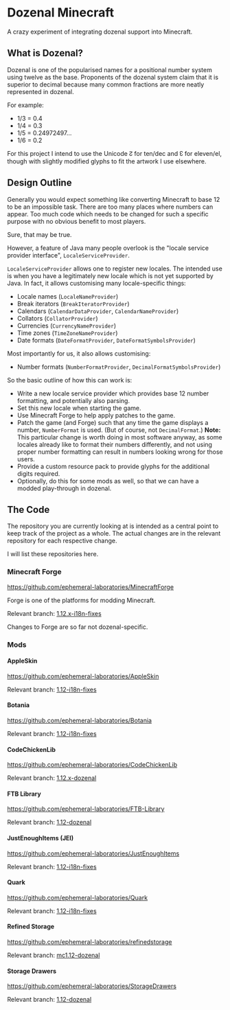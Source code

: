 Dozenal Minecraft
=================

A crazy experiment of integrating dozenal support into Minecraft.

What is Dozenal?
----------------

Dozenal is one of the popularised names for a positional number system using twelve
as the base. Proponents of the dozenal system claim that it is superior to decimal
because many common fractions are more neatly represented in dozenal.

For example:

* 1/3 = 0.4
* 1/4 = 0.3
* 1/5 = 0.24972497...
* 1/6 = 0.2

For this project I intend to use the Unicode ↊ for ten/dec and ↋ for eleven/el,
though with slightly modified glyphs to fit the artwork I use elsewhere.


Design Outline
--------------

Generally you would expect something like converting Minecraft to base 12 to be an
impossible task. There are too many places where numbers can appear. Too much code
which needs to be changed for such a specific purpose with no obvious benefit to most
players.

Sure, that may be true.

However, a feature of Java many people overlook is the "locale service provider
interface", `LocaleServiceProvider`.

`LocaleServiceProvider` allows one to register new locales. The intended use is when
you have a legitimately new locale which is not yet supported by Java. In fact,
it allows customising many locale-specific things:

* Locale names (`LocaleNameProvider`)
* Break iterators (`BreakIteratorProvider`)
* Calendars (`CalendarDataProvider`, `CalendarNameProvider`)
* Collators (`CollatorProvider`)
* Currencies (`CurrencyNameProvider`)
* Time zones (`TimeZoneNameProvider`)
* Date formats (`DateFormatProvider`, `DateFormatSymbolsProvider`)

Most importantly for us, it also allows customising:

* Number formats (`NumberFormatProvider`, `DecimalFormatSymbolsProvider`)

So the basic outline of how this can work is:

* Write a new locale service provider which provides base 12 number formatting,
  and potentially also parsing.
* Set this new locale when starting the game.
* Use Minecraft Forge to help apply patches to the game.
* Patch the game (and Forge) such that any time the game displays a number,
  `NumberFormat` is used. (But of course, not `DecimalFormat`.)
  **Note:** This particular change is worth doing in most software anyway,
  as some locales already like to format their numbers differently, and not
  using proper number formatting can result in numbers looking wrong for
  those users.
* Provide a custom resource pack to provide glyphs for the additional digits
  required.
* Optionally, do this for some mods as well, so that we can have a modded
  play-through in dozenal.

The Code
--------

The repository you are currently looking at is intended as a central point to keep
track of the project as a whole. The actual changes are in the relevant repository
for each respective change.

I will list these repositories here.

### Minecraft Forge

https://github.com/ephemeral-laboratories/MinecraftForge

Forge is one of the platforms for modding Minecraft.

Relevant branch: [1.12.x-i18n-fixes](https://github.com/ephemeral-laboratories/MinecraftForge/tree/1.12.x-i18n-fixes)

Changes to Forge are so far not dozenal-specific.

### Mods

#### AppleSkin

https://github.com/ephemeral-laboratories/AppleSkin

Relevant branch: [1.12-i18n-fixes](https://github.com/ephemeral-laboratories/AppleSkin/tree/1.12-i18n-fixes)

#### Botania

https://github.com/ephemeral-laboratories/Botania

Relevant branch: [1.12-i18n-fixes](https://github.com/ephemeral-laboratories/Botania/tree/1.12-i18n-fixes)

#### CodeChickenLib

https://github.com/ephemeral-laboratories/CodeChickenLib

Relevant branch: [1.12.x-dozenal](https://github.com/ephemeral-laboratories/CodeChickenLib/tree/1.12.x-dozenal)

#### FTB Library

https://github.com/ephemeral-laboratories/FTB-Library

Relevant branch: [1.12-dozenal](https://github.com/ephemeral-laboratories/FTB-Library/tree/1.12-dozenal)

#### JustEnoughItems (JEI)

https://github.com/ephemeral-laboratories/JustEnoughItems

Relevant branch: [1.12-i18n-fixes](https://github.com/ephemeral-laboratories/JustEnoughItems/tree/1.12-i18n-fixes)

#### Quark

https://github.com/ephemeral-laboratories/Quark

Relevant branch: [1.12-i18n-fixes](https://github.com/ephemeral-laboratories/Quark/tree/1.12-i18n-fixes)

#### Refined Storage

https://github.com/ephemeral-laboratories/refinedstorage

Relevant branch: [mc1.12-dozenal](https://github.com/ephemeral-laboratories/refinedstorage/tree/mc1.12-dozenal)

#### Storage Drawers

https://github.com/ephemeral-laboratories/StorageDrawers

Relevant branch: [1.12-dozenal](https://github.com/ephemeral-laboratories/StorageDrawers/tree/1.12-dozenal)
